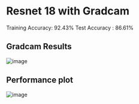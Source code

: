# Resnet 18 with Gradcam

Training Accuracy: 92.43%
Test Accuracy    : 86.61%



## Gradcam Results

![image](https://github.com/roshantac/ERA/assets/12539243/e96c9ba6-3c70-4f3e-9d4e-6690a66f8a80)


## Performance plot

![image](https://github.com/roshantac/ERA/assets/12539243/b016ef6c-12f7-4f8c-88c6-6663dda81064)

